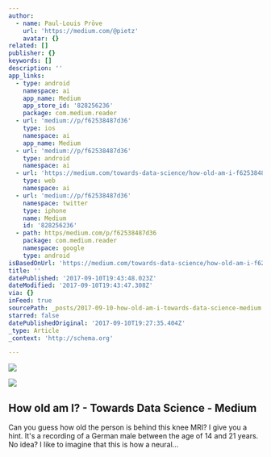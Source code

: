 ```yaml
---
author:
  - name: Paul-Louis Pröve
    url: 'https://medium.com/@pietz'
    avatar: {}
related: []
publisher: {}
keywords: []
description: ''
app_links:
  - type: android
    namespace: ai
    app_name: Medium
    app_store_id: '828256236'
    package: com.medium.reader
  - url: 'medium://p/f62538487d36'
    type: ios
    namespace: ai
    app_name: Medium
  - url: 'medium://p/f62538487d36'
    type: android
    namespace: ai
  - url: 'https://medium.com/towards-data-science/how-old-am-i-f62538487d36'
    type: web
    namespace: ai
  - url: 'medium://p/f62538487d36'
    namespace: twitter
    type: iphone
    name: Medium
    id: '828256236'
  - path: https/medium.com/p/f62538487d36
    package: com.medium.reader
    namespace: google
    type: android
isBasedOnUrl: 'https://medium.com/towards-data-science/how-old-am-i-f62538487d36'
title: ''
datePublished: '2017-09-10T19:43:48.023Z'
dateModified: '2017-09-10T19:43:47.308Z'
via: {}
inFeed: true
sourcePath: _posts/2017-09-10-how-old-am-i-towards-data-science-medium.md
starred: false
datePublishedOriginal: '2017-09-10T19:27:35.404Z'
_type: Article
_context: 'http://schema.org'

---
```

![](https://the-grid-user-content.s3-us-west-2.amazonaws.com/71667fe2-0f36-42dc-b4e5-6b08dfca8901.gif)

<article style=""><img src="https://imgflo.herokuapp.com/graph/2b2431f8e7ba7b0/08644e1fbe356c45b444e73baa51cb90/noop.png?input=https%3A%2F%2Fcdn-images-1.medium.com%2Fmax%2F1600%2F1*rd6PhVHGpMgukitIWRqD_A.png" /><h1>How old am I? - Towards Data Science - Medium</h1><p>Can you guess how old the person is behind this knee MRI? I give you a hint. It's a recording of a German male between the age of 14 and 21 years. No idea? I like to imagine that this is how a neural...</p></article>